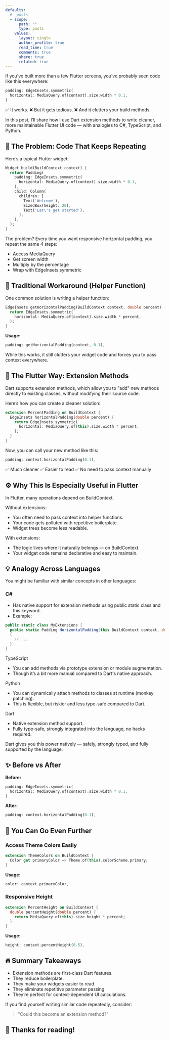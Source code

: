 ```yaml
---
defaults:
  # _posts
  - scope:
      path: ""
      type: posts
    values:
      layout: single
      author_profile: true
      read_time: true
      comments: true
      share: true
      related: true
---
```


If you’ve built more than a few Flutter screens, you’ve probably seen code like this everywhere:
```dart
padding: EdgeInsets.symmetric(
  horizontal: MediaQuery.of(context).size.width * 0.1,
)
```

 ✅ It works.
 ❌ But it gets tedious.
 ❌ And it clutters your build methods.


In this post, I’ll share how I use Dart extension methods to write cleaner, more maintainable Flutter UI code — with analogies to C#, TypeScript, and Python.


## 🧹 The Problem: Code That Keeps Repeating
Here’s a typical Flutter widget:
```dart
Widget build(BuildContext context) {
  return Padding(
    padding: EdgeInsets.symmetric(
      horizontal: MediaQuery.of(context).size.width * 0.1,
    ),
    child: Column(
      children: [
        Text('Welcome'),
        SizedBox(height: 20),
        Text('Let\'s get started'),
      ],
    ),
  );
}
```

The problem? Every time you want responsive horizontal padding, you repeat the same 4 steps:

- Access MediaQuery
- Get screen width
- Multiply by the percentage
- Wrap with EdgeInsets.symmetric


## 🔧 Traditional Workaround (Helper Function)
One common solution is writing a helper function:

```dart
EdgeInsets getHorizontalPadding(BuildContext context, double percent) {
  return EdgeInsets.symmetric(
    horizontal: MediaQuery.of(context).size.width * percent,
  );
}
```

**Usage:**
```dart
padding: getHorizontalPadding(context, 0.1),
```

While this works, it still clutters your widget code and forces you to pass context everywhere.


## 🎯 The Flutter Way: Extension Methods
Dart supports extension methods, which allow you to "add" new methods directly to existing classes, without modifying their source code.

Here’s how you can create a cleaner solution:
```dart
extension PercentPadding on BuildContext {
  EdgeInsets horizontalPadding(double percent) {
    return EdgeInsets.symmetric(
      horizontal: MediaQuery.of(this).size.width * percent,
    );
  }
}
```

Now, you can call your new method like this:
```dart
padding: context.horizontalPadding(0.1),
```
✅ Much cleaner
✅ Easier to read
✅ No need to pass context manually


## ⚙️ Why This Is Especially Useful in Flutter

In Flutter, many operations depend on BuildContext.

Without extensions:

- You often need to pass context into helper functions.
- Your code gets polluted with repetitive boilerplate.
- Widget trees become less readable.

With extensions:

- The logic lives where it naturally belongs — on BuildContext.
- Your widget code remains declarative and easy to maintain.


## 💡 Analogy Across Languages

You might be familiar with similar concepts in other languages:

### C#

- Has native support for extension methods using public static class and this keyword.
- Example:

```csharp
public static class MyExtensions {
  public static Padding HorizontalPadding(this BuildContext context, double percent) 
  {
    // ...
  }
}
```

TypeScript

- You can add methods via prototype extension or module augmentation.
- Though it’s a bit more manual compared to Dart's native approach.

Python

- You can dynamically attach methods to classes at runtime (monkey patching).
- This is flexible, but riskier and less type-safe compared to Dart.

Dart

- Native extension method support.
- Fully type-safe, strongly integrated into the language, no hacks required.

Dart gives you this power natively — safely, strongly typed, and fully supported by the language.

## ✨ Before vs After
**Before:**
```dart
padding: EdgeInsets.symmetric(
  horizontal: MediaQuery.of(context).size.width * 0.1,
)
```
**After:**
```dart
padding: context.horizontalPadding(0.1),
```

## 🚀 You Can Go Even Further
### Access Theme Colors Easily

```dart
extension ThemeColors on BuildContext {
  Color get primaryColor => Theme.of(this).colorScheme.primary;
}
```

**Usage:**
```dart
color: context.primaryColor,
```
### Responsive Height
```dart
extension PercentHeight on BuildContext {
  double percentHeight(double percent) {
    return MediaQuery.of(this).size.height * percent;
  }
}
```

**Usage:**
```dart
height: context.percentHeight(0.5),
```

## 🔥 Summary Takeaways
- Extension methods are first-class Dart features.
- They reduce boilerplate.
- They make your widgets easier to read.
- They eliminate repetitive parameter passing.
- They’re perfect for context-dependent UI calculations.

If you find yourself writing similar code repeatedly, consider:

> "Could this become an extension method?"

## 👋 Thanks for reading!
